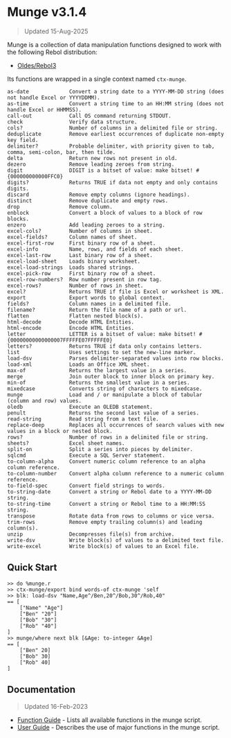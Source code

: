 # Munge v3.1.4

> Updated 15-Aug-2025

Munge is a collection of data manipulation functions designed to work with the following Rebol distribution:

- [Oldes/Rebol3](https://github.com/Oldes/Rebol3)

Its functions are wrapped in a single context named `ctx-munge`.

	as-date				Convert a string date to a YYYY-MM-DD string (does not handle Excel or YYYYDDMM).
	as-time				Convert a string time to an HH:MM string (does not handle Excel or HHMMSS).
	call-out			Call OS command returning STDOUT.
	check				Verify data structure.
	cols?				Number of columns in a delimited file or string.
	deduplicate			Remove earliest occurrences of duplicate non-empty key field.
	delimiter?			Probable delimiter, with priority given to tab, comma, semi-colon, bar, then tilde.
	delta				Return new rows not present in old.
	dezero				Remove leading zeroes from string.
	digit				DIGIT is a bitset of value: make bitset! #{000000000000FFC0}
	digits?				Returns TRUE if data not empty and only contains digits.
	discard				Remove empty columns (ignore headings).
	distinct			Remove duplicate and empty rows.
	drop				Remove column.
	enblock				Convert a block of values to a block of row blocks.
	enzero				Add leading zeroes to a string.
	excel-cols?			Number of columns in sheet.
	excel-fields?		Column names of sheet.
	excel-first-row		First binary row of a sheet.
	excel-info			Name, rows, and fields of each sheet.
	excel-last-row		Last binary row of a sheet.
	excel-load-sheet	Loads binary worksheet.
	excel-load-strings	Loads shared strings.
	excel-pick-row		First binary row of a sheet.
	excel-row-numbers?	Row number present in row tag.
	excel-rows?			Number of rows in sheet.
	excel?				Returns TRUE if file is Excel or worksheet is XML.
	export				Export words to global context.
	fields?				Column names in a delimited file.
	filename?			Return the file name of a path or url.
	flatten				Flatten nested block(s).
	html-decode			Decode HTML Entities.
	html-encode			Encode HTML Entities.
	letter				LETTER is a bitset of value: make bitset! #{00000000000000007FFFFFE07FFFFFE0}
	letters?			Returns TRUE if data only contains letters.
	list				Uses settings to set the new-line marker.
	load-dsv			Parses delimiter-separated values into row blocks.
	load-xml			Loads an Office XML sheet.
	max-of				Returns the largest value in a series.
	merge				Join outer block to inner block on primary key.
	min-of				Returns the smallest value in a series.
	mixedcase			Converts string of characters to mixedcase.
	munge				Load and / or manipulate a block of tabular (column and row) values.
	oledb				Execute an OLEDB statement.
	penult				Returns the second last value of a series.
	read-string			Read string from a text file.
	replace-deep		Replaces all occurrences of search values with new values in a block or nested block.
	rows?				Number of rows in a delimited file or string.
	sheets?				Excel sheet names.
	split-on			Split a series into pieces by delimiter.
	sqlcmd				Execute a SQL Server statement.
	to-column-alpha		Convert numeric column reference to an alpha column reference.
	to-column-number	Convert alpha column reference to a numeric column reference.
	to-field-spec		Convert field strings to words.
	to-string-date		Convert a string or Rebol date to a YYYY-MM-DD string.
	to-string-time		Convert a string or Rebol time to a HH:MM:SS string.
	transpose			Rotate data from rows to columns or vice versa.
	trim-rows			Remove empty trailing column(s) and leading column(s).
	unzip				Decompresses file(s) from archive.
	write-dsv			Write block(s) of values to a delimited text file.
	write-excel			Write block(s) of values to an Excel file.

## Quick Start

	>> do %munge.r
	>> ctx-munge/export bind words-of ctx-munge 'self
	>> blk: load-dsv "Name,Age^/Ben,20^/Bob,30^/Rob,40"
	== [
	    ["Name" "Age"]
	    ["Ben" "20"]
	    ["Bob" "30"]
	    ["Rob" "40"]
	]
	>> munge/where next blk [&Age: to-integer &Age]
	== [
	    ["Ben" 20]
	    ["Bob" 30]
	    ["Rob" 40]
	]

## Documentation

> Updated 16-Feb-2023

- [Function Guide](FUNCTIONS.md) - Lists all available functions in the munge script.
- [User Guide](GUIDE.md) - Describes the use of major functions in the munge script.
